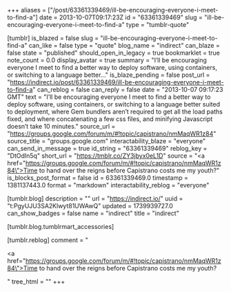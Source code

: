 +++
aliases = ["/post/63361339469/ill-be-encouraging-everyone-i-meet-to-find-a"]
date = 2013-10-07T09:17:23Z
id = "63361339469"
slug = "ill-be-encouraging-everyone-i-meet-to-find-a"
type = "tumblr-quote"

[tumblr]
is_blazed = false
slug = "ill-be-encouraging-everyone-i-meet-to-find-a"
can_like = false
type = "quote"
blog_name = "indirect"
can_blaze = false
state = "published"
should_open_in_legacy = true
bookmarklet = true
note_count = 0.0
display_avatar = true
summary = "I’ll be encouraging everyone I meet to find a better way to deploy software, using containers, or switching to a language better..."
is_blaze_pending = false
post_url = "https://indirect.io/post/63361339469/ill-be-encouraging-everyone-i-meet-to-find-a"
can_reblog = false
can_reply = false
date = "2013-10-07 09:17:23 GMT"
text = "I&rsquo;ll be encouraging everyone I meet to find a better way to deploy software, using containers, or switching to a language better suited to deployment, where Gem bundlers aren&rsquo;t required to get all the load paths fixed, and where concatenating a few css files, and minifying Javascript doesn&rsquo;t take 10 minutes."
source_url = "https://groups.google.com/forum/m/#!topic/capistrano/nmMaqWR1z84"
source_title = "groups.google.com"
interactability_blaze = "everyone"
can_send_in_message = true
id_string = "63361339469"
reblog_key = "DtOdIn5q"
short_url = "https://tmblr.co/ZY3jbyx0eL1D"
source = "<a href=\"https://groups.google.com/forum/m/#!topic/capistrano/nmMaqWR1z84\">Time to hand over the reigns before Capistrano costs me my youth?</a>"
is_blocks_post_format = false
id = 63361339469.0
timestamp = 1381137443.0
format = "markdown"
interactability_reblog = "everyone"

[tumblr.blog]
description = ""
url = "https://indirect.io/"
uuid = "t:PgyUJU3SA2Klwyt81UWAwQ"
updated = 1739939727.0
can_show_badges = false
name = "indirect"
title = "indirect"

[tumblr.blog.tumblrmart_accessories]

[tumblr.reblog]
comment = "<p><a href=\"https://groups.google.com/forum/m/#!topic/capistrano/nmMaqWR1z84\">Time to hand over the reigns before Capistrano costs me my youth?</a></p>"
tree_html = ""
+++
